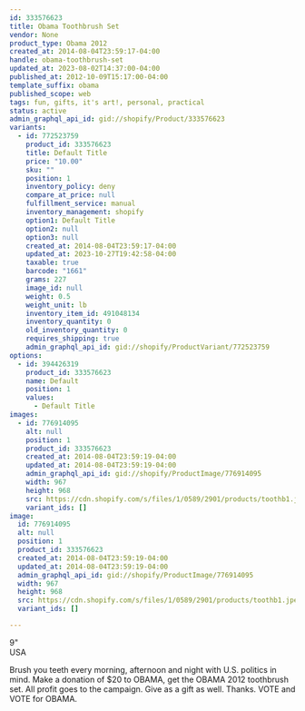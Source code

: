 ```yaml
---
id: 333576623
title: Obama Toothbrush Set
vendor: None
product_type: Obama 2012
created_at: 2014-08-04T23:59:17-04:00
handle: obama-toothbrush-set
updated_at: 2023-08-02T14:37:00-04:00
published_at: 2012-10-09T15:17:00-04:00
template_suffix: obama
published_scope: web
tags: fun, gifts, it's art!, personal, practical
status: active
admin_graphql_api_id: gid://shopify/Product/333576623
variants:
  - id: 772523759
    product_id: 333576623
    title: Default Title
    price: "10.00"
    sku: ""
    position: 1
    inventory_policy: deny
    compare_at_price: null
    fulfillment_service: manual
    inventory_management: shopify
    option1: Default Title
    option2: null
    option3: null
    created_at: 2014-08-04T23:59:17-04:00
    updated_at: 2023-10-27T19:42:58-04:00
    taxable: true
    barcode: "1661"
    grams: 227
    image_id: null
    weight: 0.5
    weight_unit: lb
    inventory_item_id: 491048134
    inventory_quantity: 0
    old_inventory_quantity: 0
    requires_shipping: true
    admin_graphql_api_id: gid://shopify/ProductVariant/772523759
options:
  - id: 394426319
    product_id: 333576623
    name: Default
    position: 1
    values:
      - Default Title
images:
  - id: 776914095
    alt: null
    position: 1
    product_id: 333576623
    created_at: 2014-08-04T23:59:19-04:00
    updated_at: 2014-08-04T23:59:19-04:00
    admin_graphql_api_id: gid://shopify/ProductImage/776914095
    width: 967
    height: 968
    src: https://cdn.shopify.com/s/files/1/0589/2901/products/toothb1.jpeg?v=1407211159
    variant_ids: []
image:
  id: 776914095
  alt: null
  position: 1
  product_id: 333576623
  created_at: 2014-08-04T23:59:19-04:00
  updated_at: 2014-08-04T23:59:19-04:00
  admin_graphql_api_id: gid://shopify/ProductImage/776914095
  width: 967
  height: 968
  src: https://cdn.shopify.com/s/files/1/0589/2901/products/toothb1.jpeg?v=1407211159
  variant_ids: []

---
```


9"   
USA

Brush you teeth every morning, afternoon and night with U.S. politics in mind. Make a donation of $20 to OBAMA, get the OBAMA 2012 toothbrush set. All profit goes to the campaign. Give as a gift as well. Thanks. VOTE and VOTE for OBAMA.